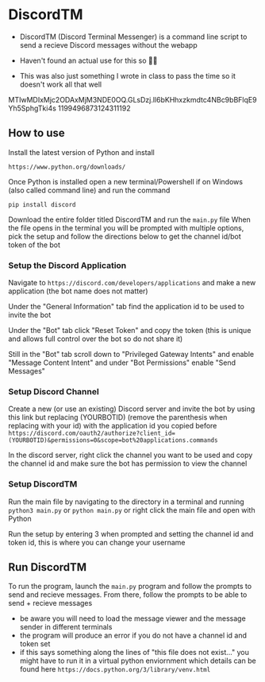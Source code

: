 # DiscordTM
  
  * DiscordTM (Discord Terminal Messenger) is a command line script to send a recieve Discord messages without the webapp
  * Haven't found an actual use for this so 🤷‍♂️

  * This was also just something I wrote in class to pass the time so it doesn't work all that well

MTIwMDIxMjc2ODAxMjM3NDE0OQ.GLsDzj.ll6bKHhxzkmdtc4NBc9bBFlqE9Yh5SphgTki4s
1199496873124311192
  ## How to use
  
  Install the latest version of Python and install
  
  ```https://www.python.org/downloads/```
    
  Once Python is installed open a new terminal/Powershell if on Windows (also called command line) and run the command
  
  ```pip install discord```


  Download the entire folder titled DiscordTM and run the ```main.py``` file 
  When the file opens in the terminal you will be prompted with multiple options, pick the setup and follow the directions below to get the channel id/bot token of the bot

### Setup the Discord Application

  Navigate to ```https://discord.com/developers/applications``` and make a new application (the bot name does not matter)

  Under the "General Information" tab find the application id to be used to invite the bot

  Under the "Bot" tab click "Reset Token" and copy the token (this is unique and allows full control over the bot so do not share it)

  Still in the "Bot" tab scroll down to "Privileged Gateway Intents" and enable "Message Content Intent" and under "Bot Permissions" enable "Send Messages"

### Setup Discord Channel

  Create a new (or use an existing) Discord server and invite the bot by using this link but replacing (YOURBOTID) (remove the parenthesis when replacing with your id) with the application id you copied before ```https://discord.com/oauth2/authorize?client_id=(YOURBOTID)&permissions=0&scope=bot%20applications.commands```

  In the discord server, right click the channel you want to be used and copy the channel id and make sure the bot has permission to view the channel

### Setup DiscordTM 

  Run the main file by navigating to the directory in a terminal and running ```python3 main.py``` or ```python main.py``` or right click the main file and open with Python

  Run the setup by entering 3 when prompted and setting the channel id and token id, this is where you can change your username

## Run DiscordTM 

  To run the program, launch the ```main.py``` program and follow the prompts to send and recieve messages. From there, follow the prompts to be able to send + recieve messages
  
  * be aware you will need to load the message viewer and the message sender in different terminals
  * the program will produce an error if you do not have a channel id and token set
  * if this says something along the lines of "this file does not exist..." you might have to run it in a virtual python enviornment which details can be found here ```https://docs.python.org/3/library/venv.html```
